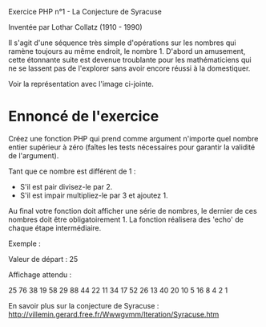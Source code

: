 Exercice PHP n°1 - La Conjecture de Syracuse


Inventée par Lothar Collatz (1910 - 1990)

Il s'agit d'une séquence très simple d'opérations sur les nombres qui ramène toujours au même endroit, le nombre 1. D'abord un amusement, cette étonnante suite est devenue troublante pour les mathématiciens qui ne se lassent pas de l'explorer sans avoir encore réussi à la domestiquer.

Voir la représentation avec l'image ci-jointe.

# Ennoncé de l'exercice
Créez une fonction PHP qui prend comme argument n'importe quel nombre entier supérieur à zéro (faîtes les tests nécessaires pour garantir la validité de l'argument).

Tant que ce nombre est différent de 1 : 
* S'il est pair divisez-le par 2.
* S'il est impair multipliez-le par 3 et ajoutez 1. 

Au final votre fonction doit afficher une série de nombres, le dernier de ces nombres doit être obligatoirement 1. La fonction réalisera des 'echo' de chaque étape intermédiaire.

Exemple :

Valeur de départ : 25
 


Affichage attendu :

25 76 38 19 58 29 88 44 22 11 34 17 52 26 13 40 20 10 5 16 8 4 2 1


En savoir plus sur la conjecture de Syracuse :
http://villemin.gerard.free.fr/Wwwgvmm/Iteration/Syracuse.htm
